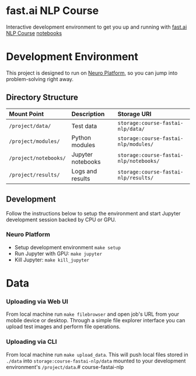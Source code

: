 # fast.ai NLP Course

Interactive development environment to get you up and running with [fast.ai NLP Course](https://www.fast.ai/2019/07/08/fastai-nlp/) [notebooks](https://github.com/fastai/course-nlp)

# Development Environment

This project is designed to run on [Neuro Platform](https://neu.ro), so you can jump into problem-solving right away.

## Directory Structure

| Mount Point              | Description                       | Storage URI                     |
|:------------------------ |:--------------------------------- |:------------------------------- |
|`/project/data/`          | Test data                         | `storage:course-fastai-nlp/data/`         |
|`/project/modules/`       | Python modules                    | `storage:course-fastai-nlp/modules/`      |
|`/project/notebooks/`     | Jupyter notebooks                 | `storage:course-fastai-nlp/notebooks/`    |
|`/project/results/`       | Logs and results                  | `storage:course-fastai-nlp/results/`      |


## Development

Follow the instructions below to setup the environment and start Jupyter development session backed by CPU or GPU.

### Neuro Platform

* Setup development environment `make setup`
* Run Jupyter with GPU: `make jupyter`
* Kill Jupyter: `make kill_jupyter`

# Data

### Uploading via Web UI

From local machine run `make filebrowser` and open job's URL from your mobile device or desktop. Through a simple file explorer interface you can upload test images and perform file operations.

### Uploading via CLI

From local machine run `make upload_data`. This will push local files stored in `./data` into `storage:course-fastai-nlp/data` mounted to your development environment's `/project/data`.# course-fastai-nlp
